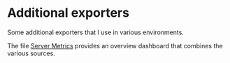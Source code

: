 # Additional exporters

Some additional exporters that I use in various environments.

The file [Server Metrics](Server_Metrics.json) provides an overview
dashboard that combines the various sources.
